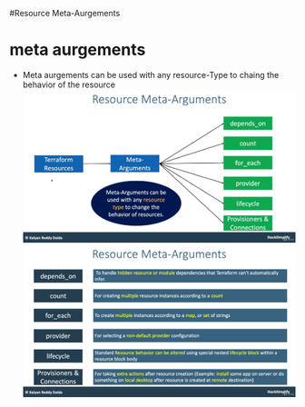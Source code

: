 #Resource Meta-Aurgements
# meta aurgements
- Meta aurgements can be used with any resource-Type  to chaing the behavior of the resource 
![img.png](img.png)
![img_1.png](img_1.png)